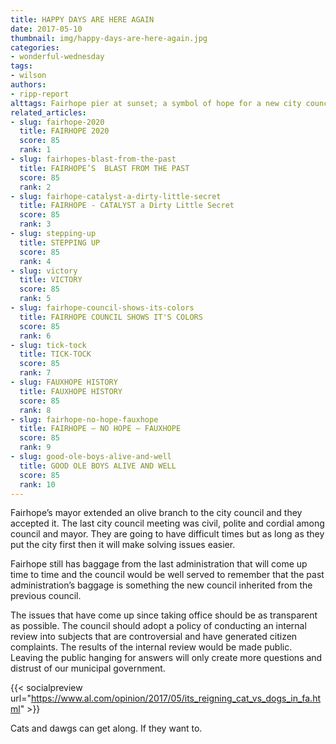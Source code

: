 ```yaml
---
title: HAPPY DAYS ARE HERE AGAIN
date: 2017-05-10
thumbnail: img/happy-days-are-here-again.jpg
categories:
- wonderful-wednesday
tags:
- wilson
authors:
- ripp-report
alttags: Fairhope pier at sunset; a symbol of hope for a new city council era after past challenges
related_articles:
- slug: fairhope-2020
  title: FAIRHOPE 2020
  score: 85
  rank: 1
- slug: fairhopes-blast-from-the-past
  title: FAIRHOPE’S  BLAST FROM THE PAST
  score: 85
  rank: 2
- slug: fairhope-catalyst-a-dirty-little-secret
  title: FAIRHOPE - CATALYST a Dirty Little Secret
  score: 85
  rank: 3
- slug: stepping-up
  title: STEPPING UP
  score: 85
  rank: 4
- slug: victory
  title: VICTORY
  score: 85
  rank: 5
- slug: fairhope-council-shows-its-colors
  title: FAIRHOPE COUNCIL SHOWS IT'S COLORS
  score: 85
  rank: 6
- slug: tick-tock
  title: TICK-TOCK
  score: 85
  rank: 7
- slug: FAUXHOPE HISTORY
  title: FAUXHOPE HISTORY
  score: 85
  rank: 8
- slug: fairhope-no-hope-fauxhope
  title: FAIRHOPE — NO HOPE — FAUXHOPE
  score: 85
  rank: 9
- slug: good-ole-boys-alive-and-well
  title: GOOD OLE BOYS ALIVE AND WELL
  score: 85
  rank: 10
---
```

Fairhope’s mayor extended an olive branch to the city council and they accepted it. The last city council meeting was civil, polite and cordial among council and mayor. They are going to have difficult times but as long as they put the city first then it will make solving issues easier.

Fairhope still has baggage from the last administration that will come up time to time and the council would be well served to remember that the past administration’s baggage is something the new council inherited from the previous council.

The issues that have come up since taking office should be as transparent as possible. The council should adopt a policy of conducting an internal review into subjects that are controversial and have generated citizen complaints. The results of the internal review would be made public. Leaving the public hanging for answers will only create more questions and distrust of our municipal government.

{{< socialpreview url="https://www.al.com/opinion/2017/05/its_reigning_cat_vs_dogs_in_fa.html" >}}

Cats and dawgs can get along. If they want to.
